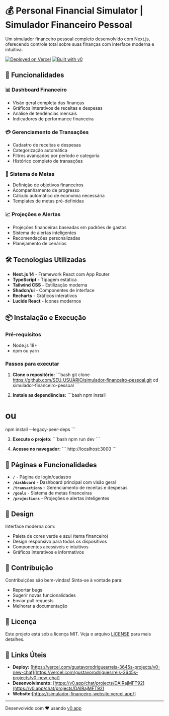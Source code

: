 # 💰 Personal Financial Simulator | Simulador Financeiro Pessoal

Um simulador financeiro pessoal completo desenvolvido com Next.js, oferecendo controle total sobre suas finanças com interface moderna e intuitiva.

[![Deployed on Vercel](https://img.shields.io/badge/Deployed%20on-Vercel-black?style=for-the-badge&logo=vercel)](https://vercel.com/gustavorodriguesrreis-3645s-projects/v0-new-chat)
[![Built with v0](https://img.shields.io/badge/Built%20with-v0.app-black?style=for-the-badge)](https://v0.app/chat/projects/DAIRajMFT92)

## 🚀 Funcionalidades

### 📊 Dashboard Financeiro
- Visão geral completa das finanças
- Gráficos interativos de receitas e despesas
- Análise de tendências mensais
- Indicadores de performance financeira

### 💳 Gerenciamento de Transações
- Cadastro de receitas e despesas
- Categorização automática
- Filtros avançados por período e categoria
- Histórico completo de transações

### 🎯 Sistema de Metas
- Definição de objetivos financeiros
- Acompanhamento de progresso
- Cálculo automático de economia necessária
- Templates de metas pré-definidas

### 📈 Projeções e Alertas
- Projeções financeiras baseadas em padrões de gastos
- Sistema de alertas inteligentes
- Recomendações personalizadas
- Planejamento de cenários

## 🛠️ Tecnologias Utilizadas

- **Next.js 14** - Framework React com App Router
- **TypeScript** - Tipagem estática
- **Tailwind CSS** - Estilização moderna
- **Shadcn/ui** - Componentes de interface
- **Recharts** - Gráficos interativos
- **Lucide React** - Ícones modernos

## 📦 Instalação e Execução

### Pré-requisitos
- Node.js 18+ 
- npm ou yarn

### Passos para executar

1. **Clone o repositório:**
\`\`\`bash
git clone https://github.com/SEU_USUARIO/simulador-financeiro-pessoal.git
cd simulador-financeiro-pessoal
\`\`\`

2. **Instale as dependências:**
\`\`\`bash
npm install
# ou
npm install --legacy-peer-deps
\`\`\`

3. **Execute o projeto:**
\`\`\`bash
npm run dev
\`\`\`

4. **Acesse no navegador:**
\`\`\`
http://localhost:3000
\`\`\`

## 📱 Páginas e Funcionalidades

- **`/`** - Página de login/cadastro
- **`/dashboard`** - Dashboard principal com visão geral
- **`/transactions`** - Gerenciamento de receitas e despesas
- **`/goals`** - Sistema de metas financeiras
- **`/projections`** - Projeções e alertas inteligentes

## 🎨 Design

Interface moderna com:
- Paleta de cores verde e azul (tema financeiro)
- Design responsivo para todos os dispositivos
- Componentes acessíveis e intuitivos
- Gráficos interativos e informativos

## 🤝 Contribuição

Contribuições são bem-vindas! Sinta-se à vontade para:
- Reportar bugs
- Sugerir novas funcionalidades
- Enviar pull requests
- Melhorar a documentação

## 📄 Licença

Este projeto está sob a licença MIT. Veja o arquivo [LICENSE](LICENSE) para mais detalhes.

## 🔗 Links Úteis

- **Deploy:** [https://vercel.com/gustavorodriguesrreis-3645s-projects/v0-new-chat](https://vercel.com/gustavorodriguesrreis-3645s-projects/v0-new-chat)
- **Desenvolvimento:** [https://v0.app/chat/projects/DAIRajMFT92](https://v0.app/chat/projects/DAIRajMFT92)
- **Website:**[https://simulador-financeiro-website.vercel.app/]

---

Desenvolvido com ❤️ usando [v0.app](https://v0.app)
